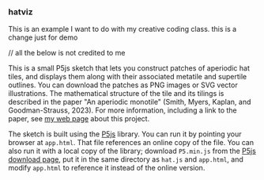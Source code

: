 ### hatviz

This is an example I want to do with my creative coding class. 
this is a change just for demo 

// all the below is not credited to me  


This is a small P5js sketch that lets you construct patches of aperiodic hat tiles, and displays them along with their associated metatile and supertile outlines. You can download the patches as PNG images or SVG vector illustrations. The mathematical structure of the tile and its tilings is described in the paper "An aperiodic monotile" (Smith, Myers, Kaplan, and Goodman-Strauss, 2023). For more information, including a link to the paper, see [my web page](https://cs.uwaterloo.ca/~csk/hat/) about this project.

The sketch is built using the [P5js](https://p5js.org/) library.  You can run it by pointing your browser at `app.html`.  That file references an online copy of the file.  You can also run it with a local copy of the library; download `P5.min.js` from the [P5js download page](https://p5js.org/download/), put it in the same directory as `hat.js` and `app.html`, and modify `app.html` to reference it instead of the online version.
